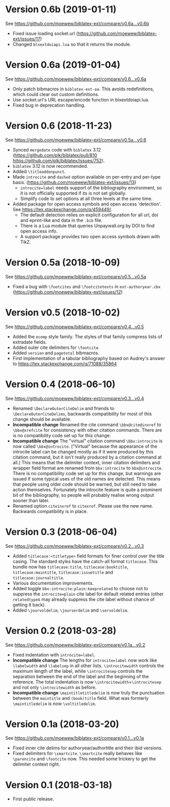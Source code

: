 # Version 0.6b (2019-01-11)
See https://github.com/moewew/biblatex-ext/compare/v0.6a...v0.6b
- Fixed issue loading socket.url
  (https://github.com/moewew/biblatex-ext/issues/17)
- Changed `blxextdoiapi.lua` so that it returns the module.

# Version 0.6a (2019-01-04)
See https://github.com/moewew/biblatex-ext/compare/v0.6...v0.6a
- Only patch bibmacros in `biblatex-ext-oa`. This avoids redefinitions,
  which could clear out custom definitions.
- Use socket.url's URL escape/encode function in blxextdoiapi.lua.
- Fixed bug in deprecation handling.

# Version 0.6 (2018-11-23)
See https://github.com/moewew/biblatex-ext/compare/v0.5a...v0.6
- Synced `mergedate` code with `biblatex` 3.12
  (https://github.com/plk/biblatex/pull/810
   https://github.com/plk/biblatex/issues/752).
- `biblatex` 3.12 is now recommended.
- Added `\titleaddonpunct`.
- Made `introcite` and `dashed` option available on per-entry and
  per-type basis. (https://github.com/moewew/biblatex-ext/issues/13)
  - `introcite=label` needs support of the bibliography environment,
    so it is not officially supported if its is not set globally.
  - Simplify code to set options at all three levels at the same time.
- Added package for open access symbols and open access 'detection'.
  See https://tex.stackexchange.com/q/459449/.
  - The default detection relies on explicit configuration for all url,
    doi and eprint-like and data in the `.bib` file.
  - There is a Lua module that queries Unpaywall.org by DOI to find
    open access info.
  - A support package provides two open access symbols drawn with TikZ.

# Version 0.5a (2018-10-09)
See https://github.com/moewew/biblatex-ext/compare/v0.5...v0.5a
- Fixed a bug with `\footcites` and `\footcitetexts` in `ext-authoryear.cbx`
  (https://github.com/moewew/biblatex-ext/issues/12)

# Version v0.5 (2018-10-02)
See https://github.com/moewew/biblatex-ext/compare/v0.4...v0.5
- Added the `ecomp` style family. The styles of that family compress lists of
  extradate fields.
- Added outer cite delimiters for `\footcite`.
- Added `version` and `pagetotal` bibmacros.
- First implementation of a tabular bibliography based on Audrey's answer to
  https://tex.stackexchange.com/q/71088/35864

# Version 0.4 (2018-06-10)
See https://github.com/moewew/biblatex-ext/compare/v0.3...v0.4
- Renamed `\DeclareOuterCiteDelim` and friends to `\DeclareOuterCiteDelims`,
  backwards compatibility for most of this change should be available.
- **Incompatible change** Renamed the cite command `\bbx@cite@inxref` to
  `\bbx@xrefcite` for consistency with other citation commands.
  There are is no compatibility code set up for this change.
- **Incompatible change** The "virtual" citation command `\bbx:introcite`
  is now called `\bbx@introcite`. ("Virtual" because the appearance of the
  introcite label can be changed mostly as if it were produced by this citation
  command, but it isn't really produced by a citation command at all.)
  This means that the delimiter context, inner citation delimiters and wrapper
  field format are renamed from `bbx:introcite` to `bbx@introcite`.
  There is no compatibility code set up for this change, but warnings are
  issued if some typical uses of the old names are detected. This means that
  people using older code should be warned, but still need to take action
  themselves. Fortunately the introcite feature is quite a prominent bit of
  the bibliography, so people will probably realise wrong output sooner than
  later.
- Renamed option `citeinxref` to `citexref`. Please use the new name.
  Backwards compatibility is in place.

# Version 0.3 (2018-06-04)
See https://github.com/moewew/biblatex-ext/compare/v0.2...v0.3
- Added `titlecase:<titletype>` field formats for finer control over the title
  casing. The standard styles have the catch-all format `titlecase`. This
  bundle now has `titlecase:title`, `titlecase:booktitle`,
  `titlecase:maintitle`, `titlecase:issuetitle` and `titlecase:journaltitle`.
- Various documentation improvements.
- Added toggle `bbx:introcite:plain:keeprelated` to choose not to suppress the
  `introcite=plain` cite label for default related entries (other
  `relatedtype`s may already suppress the cite label without chance of getting
  it back).
- Added `\jourvoldelim`, `\jourserdelim` and `\servoldelim`.

# Version 0.2 (2018-03-28)
See https://github.com/moewew/biblatex-ext/compare/v0.1a...v0.2
- Fixed indentation with `introcite=label`.
- **Incompatible change** The lengths for `introcite=label` now work like
  `\labelwidth` and `\labelsep` in all other lists.
  `\introcitewidth` controls the maximum length of the label, while
  `\introcitesep` controls the separation between the end of the label and
  the beginning of the reference.
  The total indentation is now `\introcitewidth`+`\introcitesep` and not
  only `\introcitewidth` as before.
- **Incompatible change** `\maintitletitledelim` is now truly the punctuation
  between the `maintitle` and `(book)title` field.
  What was formerly `\maintitledelim` is now `\voltitledelim`.

# Version 0.1a (2018-03-20)
See https://github.com/moewew/biblatex-ext/compare/v0.1...v0.1a
- Fixed inner cite delims for authoryear/authortitle and their ibid versions.
- Fixed delimiters for `\smartcite`.
  `\smartcite` really behaves like `\parencite` and `\footcite` now.
  This needed some trickery to get the delimiter context right.

# Version 0.1 (2018-03-18)
- First public release.
